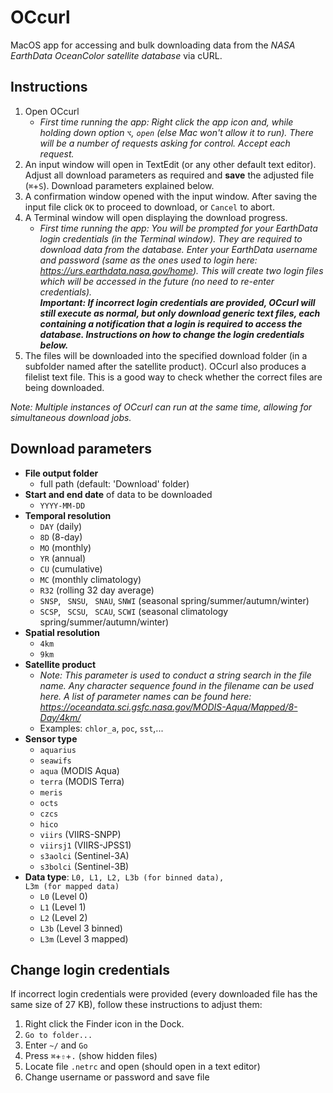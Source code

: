 # OCcurl
MacOS app for accessing and bulk downloading data from the *NASA EarthData OceanColor satellite database* via cURL.

Instructions
---
1. Open OCcurl
   - *First time running the app: Right click the app icon and, while holding down option <code>&#8997;</code>, <code>open</code> (else Mac won't allow it to run). There will be a number of requests asking for control. Accept each request.*
2. An input window will open in TextEdit (or any other default text editor). Adjust all download parameters as required and **save** the adjusted file (<code>&#8984;</code>+<code>S</code>). Download parameters explained below.
3. A confirmation window opened with the input window. After saving the input file click <code>OK</code> to proceed to download, or <code>Cancel</code> to abort.
4. A Terminal window will open displaying the download progress.
   - *First time running the app: You will be prompted for your EarthData login credentials (in the Terminal window). They are required to download data from the database. Enter your EarthData username and password (same as the ones used to login here: https://urs.earthdata.nasa.gov/home). This will create two login files which will be accessed in the future (no need to re-enter credentials).<br>**Important: If incorrect login credentials are provided, OCcurl will still execute as normal, but only download generic text files, each containing a notification that a login is required to access the database. Instructions on how to change the login credentials below.***
5. The files will be downloaded into the specified download folder (in a subfolder named after the satellite product). OCcurl also produces a filelist text file. This is a good way to check whether the correct files are being downloaded.

*Note: Multiple instances of OCcurl can run at the same time, allowing for simultaneous download jobs.*
   
Download parameters
---
- **File output folder**
  - full path (default: 'Download' folder)
- **Start and end date** of data to be downloaded
  - <code>YYYY-MM-DD</code>
- **Temporal resolution**
  - <code>DAY</code> (daily)
  - <code>8D</code> (8-day)
  - <code>MO</code> (monthly)
  - <code>YR</code> (annual) 
  - <code>CU</code> (cumulative)
  - <code>MC</code> (monthly climatology)
  - <code>R32</code> (rolling 32 day average)
  - <code>SNSP</code>, <code> SNSU</code>, <code> SNAU</code>, <code>SNWI</code> (seasonal spring/summer/autumn/winter)
  - <code>SCSP</code>, <code> SCSU</code>, <code> SCAU</code>, <code>SCWI</code> (seasonal climatology spring/summer/autumn/winter)
- **Spatial resolution** 
  - <code>4km</code>
  - <code>9km</code>
- **Satellite product**
  - *Note: This parameter is used to conduct a string search in the file name. Any character sequence found in the filename can be used here. A list of parameter names can be found here: https://oceandata.sci.gsfc.nasa.gov/MODIS-Aqua/Mapped/8-Day/4km/*
  - Examples: <code>chlor_a</code>, <code>poc</code>, <code>sst</code>,...
- **Sensor type**
  - <code>aquarius</code>
  - <code>seawifs</code>
  - <code>aqua</code> (MODIS Aqua)
  - <code>terra</code> (MODIS Terra)
  - <code>meris</code>
  - <code>octs</code>
  - <code>czcs</code>
  - <code>hico</code>
  - <code>viirs</code> (VIIRS-SNPP)
  - <code>viirsj1</code> (VIIRS-JPSS1)
  - <code>s3aolci</code> (Sentinel-3A)
  - <code>s3bolci</code> (Sentinel-3B)
- **Data type**: <code>L0, L1, L2, L3b (for binned data), L3m (for mapped data)</code>
  - <code>L0</code> (Level 0)
  - <code>L1</code> (Level 1)
  - <code>L2</code> (Level 2)
  - <code>L3b</code> (Level 3 binned)
  - <code>L3m</code> (Level 3 mapped)

Change login credentials
---
If incorrect login credentials were provided (every downloaded file has the same size of 27 KB), follow these instructions to adjust them:
1. Right click the Finder icon in the Dock.
2. <code>Go to folder...</code>
3. Enter <code>~/</code> and <code>Go</code>
4. Press <code>&#8984;</code>+<code>&#8679;</code>+<code>.</code> (show hidden files)
5. Locate file <code>.netrc</code> and open (should open in a text editor)
6. Change username or password and save file
